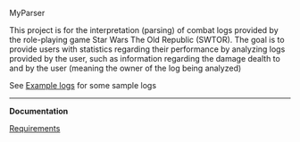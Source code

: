 MyParser  
  
This project is for the interpretation (parsing) of combat logs provided by the role-playing game Star Wars The Old Republic (SWTOR). The goal is to provide users with statistics regarding their performance by analyzing logs provided by the user, such as information regarding the damage dealth to and by the user (meaning the owner of the log being analyzed)

See [Example logs](documentation/Example-logs) for some sample logs 
  
-----------------------------------------------------------------  
**Documentation**

[Requirements](documentation/requirements.txt)


